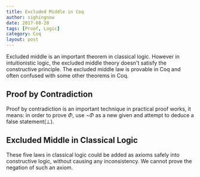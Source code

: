 ```yaml
---
title: Excluded Middle in Coq 
author: sighingnow
date: 2017-08-28
tags: [Proof, Logic]
category: Coq
layout: post
---
```


Excluded middle is an important theorem in classical logic. However in intuitionistic logic, the excluded
middle theory doesn't satisfy the constructive principle. The excluded middle law is provable in Coq and
often confused with some other theorems in Coq.


Proof by Contradiction
----------------------

Proof by contradiction is an important technique in practical proof works, it means: in order to prove
$\Phi$, use $\neg \Phi$ as a new given and attempt to deduce a false statement($\bot$).



Excluded Middle in Classical Logic
----------------------------------

These five laws in classical logic could be added as axioms safely into constructive logic, without
causing any inconsistency. We cannot prove the negation of such an axiom.

